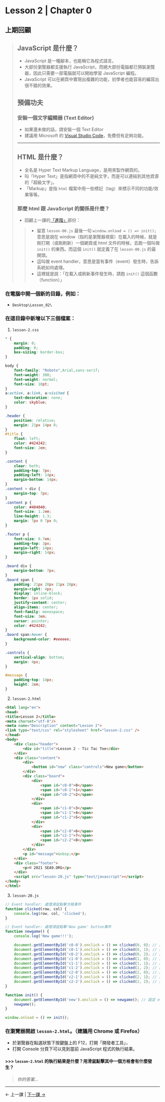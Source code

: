 # Lesson 2 | Chapter 0

## 上期回顧
> ## JavaScript 是什麼？
> - JavaScript 是一種腳本，也能稱它為程式語言。
> - 大部份瀏覽器都支援執行 JavaScript，而絕大部份電腦都已預裝瀏覽器，因此只需要一部電腦就可以開始學習 JavaScript 編程。
> - JavaScript 可以在網頁中實現出複雜的功能，初學者也能容易的編寫出很不錯的效果。
> 
> ## 預備功夫
> 
> ### 安裝一個文字編輯器 (Text Editor)
> - 如果還未做的話，請安裝一個 Text Editor
> - 建議用 Microsoft 的 [Visual Studio Code](https://code.visualstudio.com/)，免費但有足夠功能。
>
> ---
> 
> ## HTML 是什麼？
> - 全名是 Hyper Text Markup Language，是用來製作網頁的。
> - 叫「Hyper Text」是指網頁中的不是純文字，而是可以連結到其他資源的「超級文字」。
> - 「Markup」是指 `html` 檔案中用一些標記（tag）來標示不同的功能/效果等等。
> 
> ### 那麼 html 跟 JavaScript 的關係是什麼？
> - 回顧上一課的[「進階」](../Lesson-0/README.md#進階)部份：
> >  - 留意 `lesson-00.js` 最後一句 `window.onload = () => init();` 意思是說在 window（指的是瀏覽器視窗）在載入的時候，就是剛打開（或剛刷新）一個網頁或 html 文件的時候，去跑一個叫做 `init()` 的東西。而這個 `init()` 就定義了在 `lesson-00.js` 的最開頭。
> >  - 這叫做 event handler，意思是當有事件（event）發生時，告訴系統如何處理。
> >  - 這裡就是說：「在載入或刷新事件發生時，請跑 `init()` 這個函數（function）」

### 在電腦中開一個新的目錄，例如：
- `Desktop\Lesson_02\`

### 在這目錄中新增以下三個檔案：
1. `lesson-2.css`
```css
* {
	margin: 0;
	padding: 0;
	box-sizing: border-box;
}

body {
	font-family: "Roboto",Arial,sans-serif;
	font-weight: 300;
	font-weight: normal;
	font-size: 10pt;
}
a:active, a:link, a:visited {
	text-decoration: none;
	color: skyblue;
}

.header {
	position: relative;
	margin: 21px 14px 0;
}
#title {
	float: left;
	color: #424242;
	font-size: 2em;
}

.content {
	clear: both;
	padding-top: 7px;
	padding-left: 14px;
	margin-bottom: 14px;
}
.content > div {
	margin-top: 7px;
}
.content p {
	color: #404040;
	font-size: 1.2em;
	line-height: 1.3;
	margin: 7px 0 7px 0;
}

.footer p {
	font-size: 0.7em;
	padding-top: 3px;
	margin-left: 14px;
	margin-right: 14px;
}

.board div {
	margin-bottom: 7px;
}
.board span {
	padding: 21px 28px 21px 28px;
	margin-right: 4px;
	display: inline-block;
	border: 1px solid;
	justify-content: center;
	align-items: center;
	font-family: monospace;
	font-size: 3em;
	cursor: pointer;
	color: #424242;
}
.board span:hover {
	background-color: #eeeeee;
}

.controls {
	vertical-align: bottom;
	margin: 4px;
}

#message {
	padding-top: 14px;
	height: 2em;
}
```

2. `lesson-2.html`
```html
<html lang="en">
<head>
<title>Lesson 2</title>
<meta charset="utf-8"/>
<meta name="Description" content="Lesson 2">
<link type="text/css" rel="stylesheet" href="lesson-2.css" />
</head>
<body>
	<div class="header">
		<div id="title">Lesson 2 - Tic Tac Toe</div>
	</div>
	<div class="content">
		<div>
			<button id="new" class="controls">New game</button>
		</div>
		<div class="board">
			<div>
				<span id="c0-0">0</span>
				<span id="c0-1">1</span>
				<span id="c0-2">2</span>
			</div>
			<div>
				<span id="c1-0">3</span>
				<span id="c1-1">4</span>
				<span id="c1-2">5</span>
			</div>
			<div>
				<span id="c2-0">6</span>
				<span id="c2-1">7</span>
				<span id="c2-2">8</span>
			</div>
		</div>
		<p id="message">&nbsp;</p>
	</div>
	<div class="footer">
		<p>© 2021 SEA9.ORG</p>
	</div>
	<script src="lesson-20.js" type="text/javascript"></script>
</body>
</html>
```

3. `lesson-20.js`
```javascript
// Event handler: 處理滑鼠點擊方格事件
function clicked(row, col) {
	console.log(row, col, 'clicked');
}

// Event handler: 處理滑鼠點擊'New game' button事件
function newgame() {
	console.log('New game!!!');

	document.getElementById('c0-0').onclick = () => clicked(0, 0); // 設定 event handler
	document.getElementById('c0-1').onclick = () => clicked(0, 1); // 設定 event handler
	document.getElementById('c0-2').onclick = () => clicked(0, 2); // 設定 event handler
	document.getElementById('c1-0').onclick = () => clicked(1, 0); // 設定 event handler
	document.getElementById('c1-1').onclick = () => clicked(1, 1); // 設定 event handler
	document.getElementById('c1-2').onclick = () => clicked(1, 2); // 設定 event handler
	document.getElementById('c2-0').onclick = () => clicked(2, 0); // 設定 event handler
	document.getElementById('c2-1').onclick = () => clicked(2, 1); // 設定 event handler
	document.getElementById('c2-2').onclick = () => clicked(2, 2); // 設定 event handler
}

function init() {
	document.getElementById('new').onclick = () => newgame(); // 設定 event handler
	newgame();
}

window.onload = () => init();
```

### 在瀏覽器開啟 `lesson-2.html`。（建議用 Chrome 或 Firefox）

- 於瀏覽器在點選狀態下按鍵盤上的 F12，打開「開發者工具」，
- 打開 Console 分頁下可以見到當前 JavaScript 程式的執行結果。

#### >>> `lesson-2.html` 的執行結果是什麼？用滑鼠點擊其中一個方格會有什麼發生？
> _你的答案..._

---

← 上一課 | [下一課 →](lesson-21.md)
